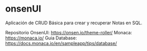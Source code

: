 # onsenUI
Aplicación de CRUD Básica para crear y recuperar Notas en SQL.

Repositorio OnsenUI: https://onsen.io/theme-roller/
Monaca: https://monaca.io/
Guia Database: https://docs.monaca.io/en/sampleapp/tips/database/
